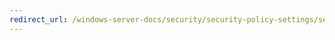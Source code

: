```yaml
---
redirect_url: /windows-server-docs/security/security-policy-settings/security-options/network-access-allow-anonymous-sid-name-translation.md
---
```

